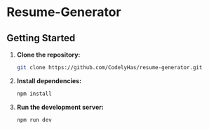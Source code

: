 # Resume-Generator

## Getting Started

1. **Clone the repository:**
   ```bash
   git clone https://github.com/CodelyHas/resume-generator.git
   ```

2. **Install dependencies:**
   ```bash
   npm install
   ```

3. **Run the development server:**
   ```bash
   npm run dev
   ```